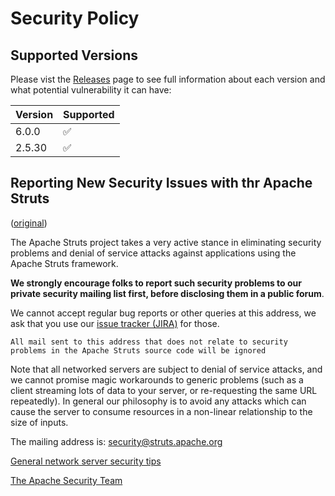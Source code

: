 # Security Policy

## Supported Versions

Please vist the [Releases](https://struts.apache.org/releases.html#prior-releases) page to see full information about each version 
and what potential vulnerability it can have:

| Version | Supported          |
| ------- | ------------------ |
| 6.0.0   | :white_check_mark: |
| 2.5.30  | :white_check_mark: |

## Reporting New Security Issues with thr Apache Struts

([original](https://struts.apache.org/security.html))

The Apache Struts project takes a very active stance in eliminating security problems
and denial of service attacks against applications using the Apache Struts framework.

**We strongly encourage folks to report such security problems to our private security mailing list first,
before disclosing them in a public forum**.

We cannot accept regular bug reports or other queries at this address, we ask that you use our
[issue tracker (JIRA)](https://issues.apache.org/jira/browse/WW) for those.

```
All mail sent to this address that does not relate to security problems in the Apache Struts source code will be ignored
```

Note that all networked servers are subject to denial of service attacks, and we cannot promise magic
workarounds to generic problems (such as a client streaming lots of data to your server, or re-requesting
the same URL repeatedly). In general our philosophy is to avoid any attacks which can cause the server
to consume resources in a non-linear relationship to the size of inputs.

The mailing address is: [security@struts.apache.org](mailto:security@struts.apache.org)

[General network server security tips](http://httpd.apache.org/docs/trunk/misc/security_tips.html)

[The Apache Security Team](http://www.apache.org/security/)
